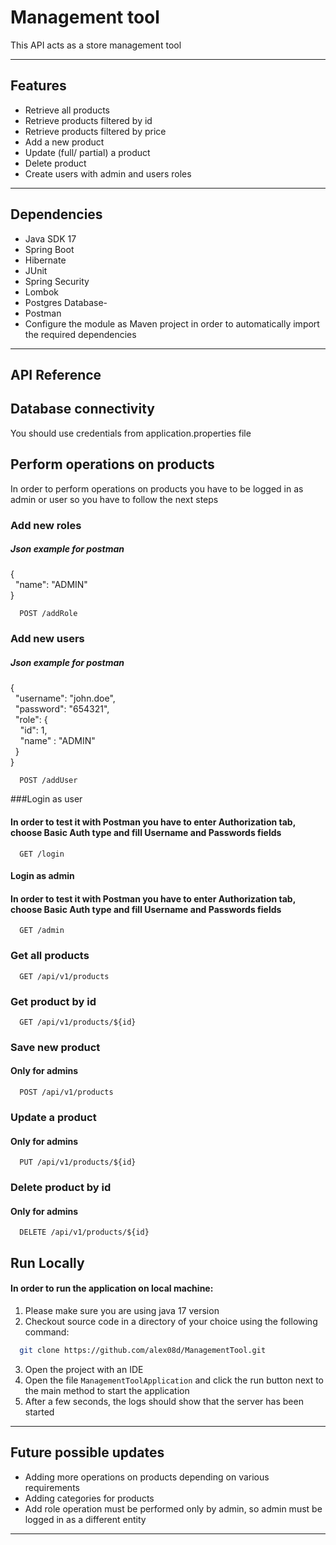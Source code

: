 # Management tool

This API acts as a store management tool

***

## Features

- Retrieve all products 
- Retrieve products filtered by id
- Retrieve products filtered by price
- Add a new product
- Update (full/ partial) a product 
- Delete product
- Create users with admin and users roles
***

## Dependencies

- Java SDK 17
- Spring Boot
- Hibernate
- JUnit 
- Spring Security
- Lombok
- Postgres Database- 
- Postman
- Configure the module as Maven project in order to automatically import the required dependencies
***

## API Reference 
## Database connectivity
You should use credentials from application.properties file

## Perform operations on products
In order to perform operations on products you have to be logged in as admin or user so you have to follow the next steps
### Add new roles
##### Json example for postman
{ \
&nbsp; "name": "ADMIN" \
}

```http
  POST /addRole
```
### Add new users
##### Json example for postman

{  \
&nbsp; "username": "john.doe",\
&nbsp; "password": "654321", \
&nbsp; "role": { \
&nbsp; &nbsp; "id": 1, \
&nbsp; &nbsp; "name" : "ADMIN" \
&nbsp; }\
}

```http
  POST /addUser
```

###Login as user
#### In order to test it with Postman you have to enter Authorization tab, choose Basic Auth type and fill Username and Passwords fields

```http
  GET /login
```
#### Login as admin
#### In order to test it with Postman you have to enter Authorization tab, choose Basic Auth type and fill Username and Passwords fields

```http
  GET /admin
```

### Get all products
```http
  GET /api/v1/products
```

### Get product by id

```http
  GET /api/v1/products/${id}
```

### Save new product
#### Only for admins
```http
  POST /api/v1/products
```

### Update a product
#### Only for admins
```http
  PUT /api/v1/products/${id}
```

### Delete product by id
#### Only for admins
```http
  DELETE /api/v1/products/${id}
```

## Run Locally

#### In order to run the application on local machine:

1. Please make sure you are using java 17 version
2. Checkout source code in a directory of your choice using the following command:

```bash
  git clone https://github.com/alex08d/ManagementTool.git
```

3. Open the project with an IDE
4. Open the file `ManagementToolApplication` and click the run button next to the main method to start the
   application
5. After a few seconds, the logs should show that the server has been started

***
## Future possible updates
 - Adding more operations on products depending on various requirements
 - Adding categories for products
 - Add role operation must be performed only by admin, so admin must be logged in as a different entity
***
